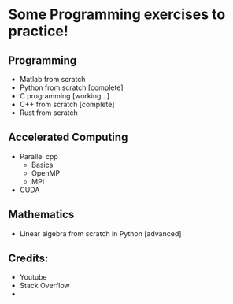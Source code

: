 # Some Programming exercises to practice!

## Programming
- Matlab from scratch
- Python from scratch [complete]
- C programming [working...]
- C++ from scratch [complete]
- Rust from scratch

## Accelerated Computing
- Parallel cpp
    - Basics  
    - OpenMP
    - MPI
- CUDA 

## Mathematics 
- Linear algebra from scratch in Python [advanced]




## Credits:
- Youtube
- Stack Overflow
- 
